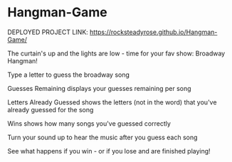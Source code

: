# Hangman-Game
DEPLOYED PROJECT LINK: https://rocksteadyrose.github.io/Hangman-Game/

The curtain's up and the lights are low - time for your fav show: Broadway Hangman!

Type a letter to guess the broadway song

Guesses Remaining displays your guesses remaining per song

Letters Already Guessed shows the letters (not in the word) that you've already guessed for the song

Wins shows how many songs you've guessed correctly

Turn your sound up to hear the music after you guess each song

See what happens if you win - or if you lose and are finished playing!
